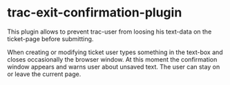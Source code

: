 trac-exit-confirmation-plugin
=============================
 This plugin allows to prevent trac-user from loosing his text-data on the ticket-page before submitting.

 When creating or modifying ticket user types something in the text-box and closes occasionally
 the browser window. At this moment the confirmation window appears and warns user about unsaved text.
 The user can stay on or leave the current page.

